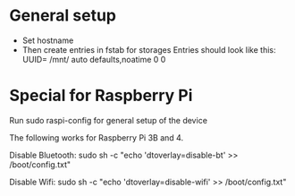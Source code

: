 # General setup
- Set hostname
- Then create entries in fstab for storages
Entries should look like this:
UUID=<the UUID of the partition. Get it via blkid> /mnt/<storage name> auto defaults,noatime 0 0


# Special for Raspberry Pi
Run sudo raspi-config for general setup of the device

The following works for Raspberry Pi 3B and 4.

Disable Bluetooth:
sudo sh -c "echo 'dtoverlay=disable-bt' >> /boot/config.txt"

Disable Wifi:
sudo sh -c "echo 'dtoverlay=disable-wifi' >> /boot/config.txt"
